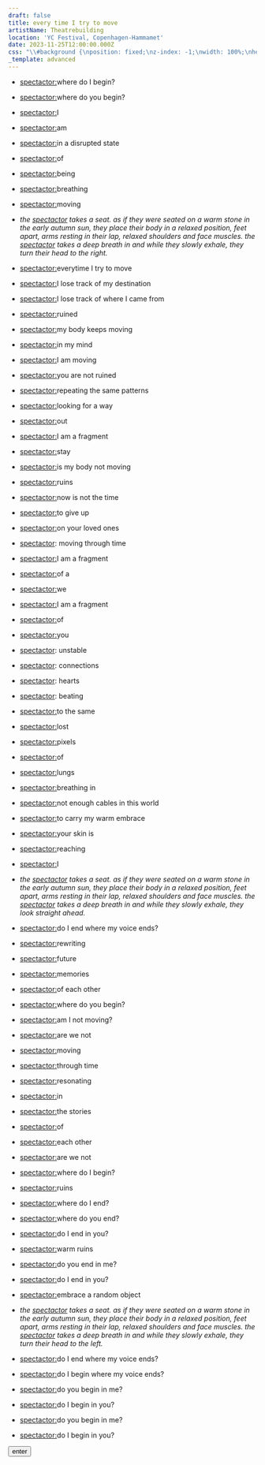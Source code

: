 ```yaml
---
draft: false
title: every time I try to move
artistName: Theatrebuilding
location: 'YC Festival, Copenhagen-Hammamet'
date: 2023-11-25T12:00:00.000Z
css: "\\#background {\nposition: fixed;\nz-index: -1;\nwidth: 100%;\nheight: 100%;\nbackground: white;\ntransition: all 1s ease;\n}\n\n\\#welcome-screen {\ndisplay: flex;\nposition: fixed;\nflex-direction: column;\nalign-items: center;\njustify-content: center;\nleft: 0;\ntop: 0;\nheight: 100vh;\nwidth: 100vw;\nbackground-color: white;\nz-index: 5;\n}\n\n\\#startVideo {\nmargin: 25px;\nwidth: 100px;\nheight: 100px;\n}\n\n\\#text-container {\nposition: fixed;\ntop: 0;\nleft: 0;\nwidth: 100vw;\nmargin-left: 20px;\n\n```\nz-index: 2;\n```\n\n}\n\n\\#container {\nposition: absolute;\nheight: 100vh;\noverflow-y: scroll;\npadding-right: 10vw;\n\n}\n\nul{\nlist-style-type: none;\npadding: 0px;\n}\n\nli {\nfont-size: 4vw;\ncolor: black;\ntext-decoration: none;\n}\n\n\\#canvas {\nposition: fixed;\nz-index: 3;\\\npointer-events: none;\nbottom: 0;\nleft: 0;\nwidth: 100vw;\nheight: 100vh;\ntransform: scaleX(-1);\ntransition: all 1s ease;\n}\n\n\\#vimeo-container {\nposition: fixed;\nz-index: 1;\\\npointer-events: none;\ntop: 0;\nleft: 0;\nheight: 100vh;\nwidth: auto;\ntransition: all 1s ease;\n}\n\ni {\nfont-style: italic;\n}\n\nhtml, body {\nmargin: 0;\npadding: 0;\nheight: 100%;\nwidth: 100%;\noverflow: hidden;\n}\n\n```\n\t  /* unvisited link */\n```\n\na:link {\ncolor: black;\ntext-decoration: none;\n}\n\n/\\* visited link \\*/\na:visited {\ncolor: black;\ntext-decoration: none;\n}\n\n/\\* mouse over link \\*/\na:hover {\ncolor: white;\ntext-decoration: none;\n}\n\n/\\* selected link \\*/\na:active {\ncolor: black;\ntext-decoration: none;\n\n}\n.welcomeText{\nposition:fixed; text-align: right; left: 30%; right:20px; top:50px; font-style: italic; line-height: 2.25;\n}\n"
_template: advanced
---
```


<script src="https://player.vimeo.com/api/player.js"></script>    

<div id="text-container">
    <div class="block" id="container">
        <ul data-current="0">
            <li><p><a href="https://en.wiktionary.org/wiki/spect-actor" target="_blank">spectactor:</a>where do I begin?</p></li>
            <li><p><a href="https://en.wiktionary.org/wiki/spect-actor" target="_blank">spectactor:</a>where do you begin?</p></li>
            <li><p><a href="https://en.wiktionary.org/wiki/spect-actor" target="_blank">spectactor:</a>I</p></li>
            <li><p><a href="https://en.wiktionary.org/wiki/spect-actor" target="_blank">spectactor:</a>am</p></li>
            <li><p><a href="https://en.wiktionary.org/wiki/spect-actor" target="_blank">spectactor:</a>in a disrupted state</p></li>
            <li><p><a href="https://en.wiktionary.org/wiki/spect-actor" target="_blank">spectactor:</a>of</p></li>
            <li><p><a href="https://en.wiktionary.org/wiki/spect-actor" target="_blank">spectactor:</a>being</p></li>
            <li><p><a href="https://en.wiktionary.org/wiki/spect-actor" target="_blank">spectactor:</a>breathing</p></li>
            <li><p><a href="https://en.wiktionary.org/wiki/spect-actor" target="_blank">spectactor:</a>moving</p></li>
            <li><p><i>the <a href="https://en.wiktionary.org/wiki/spect-actor" target="_blank">spectactor</a> takes a seat. as if they were seated on a warm stone in the early autumn sun, they place their body in a relaxed position, feet apart, arms resting in their lap, relaxed shoulders and face muscles. the <a href="https://en.wiktionary.org/wiki/spect-actor" target="_blank">spectactor</a> takes a deep breath in and while they slowly exhale, they turn their head to the right.</i></p></li>
            <li><p><a href="https://en.wiktionary.org/wiki/spect-actor" target="_blank">spectactor:</a>everytime I try to move</p></li>
            <li><p><a href="https://en.wiktionary.org/wiki/spect-actor" target="_blank">spectactor:</a>I lose track of my destination</p></li>
            <li><p><a href="https://en.wiktionary.org/wiki/spect-actor" target="_blank">spectactor:</a>I lose track of where I came from</p></li>
            <li><p><a href="https://en.wiktionary.org/wiki/spect-actor" target="_blank">spectactor:</a>ruined</p></li>
            <li><p><a href="https://en.wiktionary.org/wiki/spect-actor" target="_blank">spectactor:</a>my body keeps moving</p></li>
            <li><p><a href="https://en.wiktionary.org/wiki/spect-actor" target="_blank">spectactor:</a>in my mind</p></li>
            <li><p><a href="https://en.wiktionary.org/wiki/spect-actor" target="_blank">spectactor:</a>I am moving</p></li>
            <li><p><a href="https://en.wiktionary.org/wiki/spect-actor" target="_blank">spectactor:</a>you are not ruined</p></li>
	          <li><p><a href="https://en.wiktionary.org/wiki/spect-actor" target="_blank">spectactor:</a>repeating the same patterns</p></li>
	          <li><p><a href="https://en.wiktionary.org/wiki/spect-actor" target="_blank">spectactor:</a>looking for a way</p></li>
	          <li><p><a href="https://en.wiktionary.org/wiki/spect-actor" target="_blank">spectactor:</a>out</p></li>
            <li><p><a href="https://en.wiktionary.org/wiki/spect-actor" target="_blank">spectactor:</a>I am a fragment</p></li>
            <li><p><a href="https://en.wiktionary.org/wiki/spect-actor" target="_blank">spectactor:</a>stay</p></li>
            <li><p><a href="https://en.wiktionary.org/wiki/spect-actor" target="_blank">spectactor:</a>is my body not moving</p></li>
            <li><p><a href="https://en.wiktionary.org/wiki/spect-actor" target="_blank">spectactor:</a>ruins</p></li>
            <li><p><a href="https://en.wiktionary.org/wiki/spect-actor" target="_blank">spectactor:</a>now is not the time</p></li> 
    	      <li><p><a href="https://en.wiktionary.org/wiki/spect-actor" target="_blank">spectactor:</a>to give up</p></li> 
	          <li><p><a href="https://en.wiktionary.org/wiki/spect-actor" target="_blank">spectactor:</a>on your loved ones</p></li>
            <li><p class="highlighted"><a href="https://en.wiktionary.org/wiki/spect-actor" target="_blank">spectactor</a>: moving through time</p></li>
            <li><p><a href="https://en.wiktionary.org/wiki/spect-actor" target="_blank">spectactor:</a>I am a fragment</p></li>
            <li><p><a href="https://en.wiktionary.org/wiki/spect-actor" target="_blank">spectactor:</a>of a</p></li>
            <li><p><a href="https://en.wiktionary.org/wiki/spect-actor" target="_blank">spectactor:</a>we</p></li>
            <li><p><a href="https://en.wiktionary.org/wiki/spect-actor" target="_blank">spectactor:</a>I am a fragment </p></li>
            <li><p><a href="https://en.wiktionary.org/wiki/spect-actor" target="_blank">spectactor:</a>of</p></li>
            <li><p><a href="https://en.wiktionary.org/wiki/spect-actor" target="_blank">spectactor:</a>you</p></li>
            <li><p class="highlighted"><a href="https://en.wiktionary.org/wiki/spect-actor" target="_blank">spectactor</a>: unstable</p></li>
            <li><p class="highlighted"><a href="https://en.wiktionary.org/wiki/spect-actor" target="_blank">spectactor</a>: connections</p></li>
            <li><p class="highlighted"><a href="https://en.wiktionary.org/wiki/spect-actor" target="_blank">spectactor</a>: hearts</p></li> 
            <li><p class="highlighted"><a href="https://en.wiktionary.org/wiki/spect-actor" target="_blank">spectactor</a>: beating</p></li> 
            <li><p><a href="https://en.wiktionary.org/wiki/spect-actor" target="_blank">spectactor:</a>to the same</p></li>
            <li><p><a href="https://en.wiktionary.org/wiki/spect-actor" target="_blank">spectactor:</a>lost</p></li>
            <li><p><a href="https://en.wiktionary.org/wiki/spect-actor" target="_blank">spectactor:</a>pixels</p></li>
            <li><p><a href="https://en.wiktionary.org/wiki/spect-actor" target="_blank">spectactor:</a>of</p></li>
            <li><p><a href="https://en.wiktionary.org/wiki/spect-actor" target="_blank">spectactor:</a>lungs</p></li>
            <li><p><a href="https://en.wiktionary.org/wiki/spect-actor" target="_blank">spectactor:</a>breathing in</p></li>
            <li><p><a href="https://en.wiktionary.org/wiki/spect-actor" target="_blank">spectactor:</a>not enough cables in this world</p></li>
	          <li><p><a href="https://en.wiktionary.org/wiki/spect-actor" target="_blank">spectactor:</a>to carry my warm embrace</p></li>
            <li><p><a href="https://en.wiktionary.org/wiki/spect-actor" target="_blank">spectactor:</a>your skin is</p></li>
            <li><p><a href="https://en.wiktionary.org/wiki/spect-actor" target="_blank">spectactor:</a>reaching</p></li>
            <li><p><a href="https://en.wiktionary.org/wiki/spect-actor" target="_blank">spectactor:</a>I</p></li>
            <li><p><i>the <a href="https://en.wiktionary.org/wiki/spect-actor" target="_blank">spectactor</a> takes a seat. as if they were seated on a warm stone in the early autumn sun, they place their body in a relaxed position, feet apart, arms resting in their lap, relaxed shoulders and face muscles. the <a href="https://en.wiktionary.org/wiki/spect-actor" target="_blank">spectactor</a> takes a deep breath in and while they slowly exhale, they look straight ahead.</i></p></li>
            <li><p><a href="https://en.wiktionary.org/wiki/spect-actor" target="_blank">spectactor:</a>do I end where my voice ends?</p></li>
            <li><p><a href="https://en.wiktionary.org/wiki/spect-actor" target="_blank">spectactor:</a>rewriting</p></li>
	          <li><p><a href="https://en.wiktionary.org/wiki/spect-actor" target="_blank">spectactor:</a>future</p></li>
	          <li><p><a href="https://en.wiktionary.org/wiki/spect-actor" target="_blank">spectactor:</a>memories</p></li>
	          <li><p><a href="https://en.wiktionary.org/wiki/spect-actor" target="_blank">spectactor:</a>of each other</p></li>
            <li><p><a href="https://en.wiktionary.org/wiki/spect-actor" target="_blank">spectactor:</a>where do you begin?</p></li>
            <li><p><a href="https://en.wiktionary.org/wiki/spect-actor" target="_blank">spectactor:</a>am I not moving?</p></li>
            <li><p><a href="https://en.wiktionary.org/wiki/spect-actor" target="_blank">spectactor:</a>are we not</p></li> 
            <li><p><a href="https://en.wiktionary.org/wiki/spect-actor" target="_blank">spectactor:</a>moving</p></li>
            <li><p><a href="https://en.wiktionary.org/wiki/spect-actor" target="_blank">spectactor:</a>through time</p></li>
            <li><p><a href="https://en.wiktionary.org/wiki/spect-actor" target="_blank">spectactor:</a>resonating</p></li> 
            <li><p><a href="https://en.wiktionary.org/wiki/spect-actor" target="_blank">spectactor:</a>in</p></li>
            <li><p><a href="https://en.wiktionary.org/wiki/spect-actor" target="_blank">spectactor:</a>the stories</p></li>
            <li><p><a href="https://en.wiktionary.org/wiki/spect-actor" target="_blank">spectactor:</a>of</p></li>
            <li><p><a href="https://en.wiktionary.org/wiki/spect-actor" target="_blank">spectactor:</a>each other</p></li>
            <li><p><a href="https://en.wiktionary.org/wiki/spect-actor" target="_blank">spectactor:</a>are we not</p></li>
            <li><p><a href="https://en.wiktionary.org/wiki/spect-actor" target="_blank">spectactor:</a>where do I begin?</p></li>
            <li><p><a href="https://en.wiktionary.org/wiki/spect-actor" target="_blank">spectactor:</a>ruins</p></li>
            <li><p><a href="https://en.wiktionary.org/wiki/spect-actor" target="_blank">spectactor:</a>where do I end?</p></li>
            <li><p><a href="https://en.wiktionary.org/wiki/spect-actor" target="_blank">spectactor:</a>where do you end?</p></li>
            <li><p><a href="https://en.wiktionary.org/wiki/spect-actor" target="_blank">spectactor:</a>do I end in you?</p></li>
            <li><p><a href="https://en.wiktionary.org/wiki/spect-actor" target="_blank">spectactor:</a>warm ruins</p></li>
            <li><p><a href="https://en.wiktionary.org/wiki/spect-actor" target="_blank">spectactor:</a>do you end in me?</p></li>
            <li><p><a href="https://en.wiktionary.org/wiki/spect-actor" target="_blank">spectactor:</a>do I end in you?</p></li>
            <li><p><a href="https://en.wiktionary.org/wiki/spect-actor" target="_blank">spectactor:</a>embrace a random object</p></li>
            <li><p><i>the <a href="https://en.wiktionary.org/wiki/spect-actor" target="_blank">spectactor</a> takes a seat. as if they were seated on a warm stone in the early autumn sun, they place their body in a relaxed position, feet apart, arms resting in their lap, relaxed shoulders and face muscles. the <a href="https://en.wiktionary.org/wiki/spect-actor" target="_blank">spectactor</a> takes a deep breath in and while they slowly exhale, they turn their head to the left.</i></p></li>
            <li><p><a href="https://en.wiktionary.org/wiki/spect-actor" target="_blank">spectactor:</a>do I end where my voice ends?</p></li>
            <li><p><a href="https://en.wiktionary.org/wiki/spect-actor" target="_blank">spectactor:</a>do I begin where my voice ends?</p></li>
            <li><p><a href="https://en.wiktionary.org/wiki/spect-actor" target="_blank">spectactor:</a>do you begin in me?</p></li>
            <li><p><a href="https://en.wiktionary.org/wiki/spect-actor" target="_blank">spectactor:</a>do I begin in you?</p></li>
            <li><p><a href="https://en.wiktionary.org/wiki/spect-actor" target="_blank">spectactor:</a>do you begin in me?</p></li>
            <li><p><a href="https://en.wiktionary.org/wiki/spect-actor" target="_blank">spectactor:</a>do I begin in you?</p></li>
        </ul>
    </div>
</div>

<div id="background"></div>
<div id="vimeo-container"></div>
<div id="vimeo-container-two"></div>
<canvas id="canvas" style="display: none;"></canvas>

<div id="welcome-screen">
  <p class="vericaltext"></p>
  <div id="myRadioStream"><script src="//myradiostream.com/embed/theatrebuilding"></script></div>
  <div><p id="welcomeText"></p></div>
  <div><button id="enterPerformance">enter</button></div>
</div>

<script>
const SELECTORS = {
    HTML: 'html',
    CANVAS: '#canvas',
    WELCOME_SCREEN: '#welcome-screen',
    VIMEO_CONTAINER: '#vimeo-container',
    VIMEO_CONTAINER_TWO: '#vimeo-container-two',
    FULLSCREEN_BTN: '#fullscreenBtn',
    ENTER_PERFORMANCE: '#enterPerformance',
    CONTAINER: '#container',
    BACKGROUND: '#background',
    SCRIPT: '#text-container',
    MYRADIOSTREAM: '#myRadioStream',
    WELCOME_TEXT: '#welcomeText',
};

const VIMEO_ID = '878938745';
const UPDATE_INTERVAL = 2000; // 2 seconds
const INITIAL_RANDOM_NUMBER = 50;
const timeBetweenHighlighted = 30000;
const VIMEO_OPTIONS = {
    id: VIMEO_ID,
    width: window.innerWidth,
    loop: true,
    controls: false,
    autoplay: true,
    muted: true
};

let domSize = { height: window.innerHeight, width: window.innerWidth };
let state = {
    visibleTime: 0,
    randomNumber: INITIAL_RANDOM_NUMBER,
    vimeoVisible: false,
    canvasVisible: true,
    lastTimeUpdate: Date.now(),
    isBuffering: false
};

const elements = {
    html: document.querySelector(SELECTORS.HTML),
    canvas: document.getElementById(SELECTORS.CANVAS.slice(1)),
    myRadioStream: document.getElementById(SELECTORS.MYRADIOSTREAM.slice(1)),
    welcomeScreen: document.getElementById(SELECTORS.WELCOME_SCREEN.slice(1)),
    welcomeText: document.getElementById(SELECTORS.WELCOME_TEXT.slice(1)),
    vimeoContainer: document.querySelector(SELECTORS.VIMEO_CONTAINER),
    vimeoContainerTwo: document.querySelector(SELECTORS.VIMEO_CONTAINER_TWO),
    background: document.querySelector(SELECTORS.BACKGROUND),
    script: document.querySelector(SELECTORS.SCRIPT),
    video: document.createElement('video'),
    vimeoPlayer: null // Initialized later
    vimeoPlayerTwo: null // Initialized later
};

// Initialize styles
elements.vimeoContainer.style.display = 'none';
elements.canvas.style.display = 'block';
elements.video.autoplay = true;
elements.video.muted = true;
elements.vimeoPlayer = new Vimeo.Player(elements.vimeoContainer, VIMEO_OPTIONS);
elements.vimeoPlayerTwo = new Vimeo.Player(elements.vimeoContainerTwo, VIMEO_OPTIONS);

function isMobileDevice() {
  const isMatchMediaMobile = window.matchMedia("(max-width: 768px)").matches;
  const isUserAgentMobile = /Mobi|Android/i.test(navigator.userAgent);
  
  return isMatchMediaMobile || isUserAgentMobile;
}


// Event Listeners
document.getElementById(SELECTORS.ENTER_PERFORMANCE.slice(1)).addEventListener('click', setupCamera);
document.getElementById(SELECTORS.CONTAINER.slice(1)).addEventListener('scroll', infinityScroll);

// Function declarations
function changeWelcomeText() {
elements.welcomeText.innerHTML = 'an undefined number of <a href="https://en.wiktionary.org/wiki/spect-actor" target="_blank">spectactors</a> in the black box at <a href="https://hautscene.dk/" target="_blank"> YC festival</a>. their phones light up their faces. they enter and leave whenever they want. they improvise their ways in the space together. from a black box in Tunis, a dancer is moving his digital body. microphones are recording the sound of their voices.'
}

function hideRadioLiveStream() {
  document.addEventListener( "DOMContentLoaded", function() {
    // const liveStreamScript = document.createElement('script');
    // const source = liveStreamScript.src = '//myradiostream.com/embed/theatrebuilding';
    // elements.welcomeScreen.appendChild(liveStreamScript);
    // console.log('COMEEEEE OOOOOONNNNNN');
    elements.myRadioStream.style.display = 'none';
  });
}

function setupVimeoPlayer() {
    elements.vimeoPlayer.on('play', () => elements.vimeoContainer.style.display = 'block');
    elements.vimeoPlayer.on('timeupdate', handleTimeUpdate);
}

function setupVimeoPlayerTwo() {
    elements.vimeoPlayer.on('play', () => elements.vimeoContainer.style.display = 'block');
    elements.vimeoPlayer.on('timeupdate', handleTimeUpdate);
}

function handleTimeUpdate() {
    const now = Date.now();
    const timeDiff = now - state.lastTimeUpdate;

    if (timeDiff > UPDATE_INTERVAL) {
        state.isBuffering = !state.isBuffering;
        elements.vimeoContainer.style.display = state.isBuffering ? 'none' : 'block';
    }

    state.lastTimeUpdate = now;
}

async function setupCamera() {
  elements.welcomeScreen.style.display = "none";
  try {
    const stream = await navigator.mediaDevices.getUserMedia({
      video: { facingMode: 'user' },
    });
    elements.video.srcObject = stream;
    elements.video.muted = true; // Mute the video
    elements.video.playsInline = true; // Allows inline playback
    elements.video.addEventListener('loadedmetadata', () => {
    elements.video.play(); // Play video after metadata has loaded
    });

    const ctx = canvas.getContext('2d', { willReadFrequently: true });
    console.log('ctx: ' + ctx);
    const draw = () => {
//    console.log("Draw function called");
      ctx.drawImage(elements.video, 0, 0, canvas.width, canvas.height);
      const imageData = ctx.getImageData(0, 0, canvas.width, canvas.height);
      const data = imageData.data;
      const threshold = 40;
      const feather = 50;

      for (let i = 0; i < data.length; i += 4) {
        const brightness = (data[i] + data[i + 1] + data[i + 2]) / 3;

        if (brightness < threshold) {
          data[i + 3] = 0;
        } else if (brightness < threshold + feather) {
          data[i + 3] = 255 * ((brightness - threshold) / feather);
        }
      }

      ctx.putImageData(imageData, 0, 0);
      requestAnimationFrame(draw);
    };

    draw();
    hideWelcome();
  } catch (err) {
    console.error("An error occurred: ", err);
  }
}

function infinityScroll(event) {
  document.addEventListener( "DOMContentLoaded", function() {
    console.log('DOM Content loaded. Yayyyyy')
    var div = document.getElementById( "container" );
    div.addEventListener( "scroll", function() {
        console.log('You are scrolling!')
        var max_scroll = this.scrollHeight - this.clientHeight;
        var current_scroll = this.scrollTop;
        var bottom = 100;
            if ( current_scroll + bottom >= max_scroll ) {
                var ul = document.getElementsByTagName( "ul" )[ 0 ];
                var current = parseInt( ul.dataset.current, 10 );
                var li = document.getElementsByTagName( "li" )[ current ];
                var new_li = li.cloneNode( true );
                ul.appendChild( new_li );
                ul.dataset.current = current + 1; 
            }
        });
    });	
}

const turnOffLights = (minuteToRun) => {
  setInterval(() => {
    const date = new Date();
    if (date.getMinutes() === minuteToRun && date.getSeconds() === 0) {
      console.log(`Triggered at ${date}`);


    elements.background.style.transition = 'all 1s ease';
    elements.background.style.filter = 'brightness(100%)';
    elements.background.style.filter = 'brightness(0%)';
    elements.background.style.zIndex = '999';
    console.log('background darkened');
    turnOnLights(5000);


    }
  }, 1000);
};

const turnOnLights = (blackDelay) => {
  setInterval(() => {
      const highlightedElements = document.querySelectorAll('.highlighted');
    //  console.log(highlightedElements);
      highlightedElements.forEach((element, index) => {
        // Delay for each element of 1 minute
        setTimeout(() => {
          // Set the transition for color change
          element.style.transition = 'color 2s ease';
          //Move script in front of BG
         elements.script.style.zIndex = '1000';
        // element.style.filter = 'brightness(100%)';
         // console.log("MADE HIGHLIGHTED WORD BRIGHT");
         
          element.scrollIntoView({ behavior: 'smooth', block: 'center' });
          console.log("SCROLLED TO WORD");
          
          // Initially set color to black
          element.style.color = '#000000';
          console.log("changed to BLACK");

          // Change color to white after a brief moment
          setTimeout(() => {
            element.style.color = '#FFFFFF';
            console.log("changed to WHITE");
          }, 10); // A brief delay to ensure the transition takes effect
        }, timeBetweenHighlighted * index); // 1 minute apart for each element
              // After all elements have changed, set zIndex
      const totalDuration = timeBetweenHighlighted * highlightedElements.length + 2000; // Total time + 2 seconds for the last transition
      setTimeout(() => {
        if (elements.background) {
          elements.background.style.zIndex = '-1';
          elements.background.style.filter = 'brightness(100%)';
          highlightedElements.forEach((element, index) => {
            element.style.color = '#000000';
          });
        }
      }, totalDuration);
      });
  }, blackDelay);
};

const showVimeo = (x) => {
  setInterval(() => {
    const random100 = Math.random() * 100;
   // console.log(random100);
    if (state.randomNumber > random100 && !state.vimeoVisible) {
      
      setupVimeoPlayer();
      elements.vimeoPlayer.loadVideo(VIMEO_ID).then(() => {
        hideControls();
        elements.vimeoPlayer.setVolume(0); // Assuming you still want it muted
        elements.vimeoPlayer.play();
        elements.vimeoContainer.style.display = 'block';
        state.vimeoVisible = true;
        chancePercentage();
      //  console.log(state.randomNumber);
      }).catch(error => {
        console.error("Error loading Vimeo video:", error);
      });
    } else {
   //   console.log(`showVimeo function did not run. Random number ${random100.toFixed(2)} is greater than ${state.randomNumber} or it was already playing`);
    }
  }, x * 1000);
};

const showFace = (x) => {
  setInterval(() => {
    const random100 = Math.random() * 100;
    chancePercentage();
    if (state.randomNumber > random100 && state.canvasVisible == false) {
        elements.canvas.style.display = 'block';
        console.log("Canvas Initialized");
        console.log('stream: ' + elements.video.srcObject);
        state.canvasVisible = true
    } else {
    //  console.log(`showFace function did not run. Random number ${random100.toFixed(2)} is greater than ${state.randomNumber} OR it was already visible`);
    }
  }, x * 1000);
};

const hideVideos = (x) => {
  setInterval(() => {
    if (state.vimeoVisible || state.canvasVisible) {
      state.visibleTime += x;
      let logProb;
        if (state.visibleTime <= 60) {
            // Slowly rising probability in the first minute
            logProb = 0.05 * state.visibleTime;
        } else if (state.visibleTime <= 240) {
            // Faster rise in probability from 5% to 100% between 1 and 4 minutes
            logProb = 5 + 30 * ((state.visibleTime - 60) / (240 - 60));
        } else {
            // 100% probability after 4 minutes
            logProb = 100;
        }

      const chanceOfOff = Math.random() * 100;
   //   console.log('visible time ' + state.visibleTime);

      if (logProb > chanceOfOff) {
        elements.canvas.style.display = 'none';
        elements.vimeoPlayer.unload().then(() => {
          elements.vimeoContainer.style.display = 'none';
          state.vimeoVisible = false;
          state.canvasVisible = false;
          state.visibleTime = 0;
    //      console.log(`hid the videos`);
        }).catch(error => {
          console.error("Error unloading Vimeo video:", error);
        });
      } else {
    //    console.log(`Video(s) running but didn't hide`);
      }
    } else {
   //   console.log(`No videos are running`);
      state.visibleTime = 0;
    }
  }, x * 1000);
};

function hideControls() {
    elements.vimeoPlayer.getPaused().then(function(paused) {
        if (!paused) {
            elements.vimeoPlayer.unload().then(function() {
                elements.vimeoPlayer.loadVideo(vimeoID).then(function(id) {
                    elements.vimeoPlayer.setVolume(0);
                    elements.vimeoPlayer.setControls(false);
                    elements.vimeoPlayer.play();
                });
            });
        }
    });
}

const chancePercentage = () => {
  state.randomNumber = Math.floor(Math.random() * 51) + 50;
};

function hideWelcome() {
  elements.welcomeScreen.style.display = 'none';
  elements.canvas.style.display = 'none';
  elements.vimeoContainer.style.display = 'none';
  state.vimeoVisible = false;
  state.canvasVisible = false;
  state.visibleTime = 0;
  
}



if (isMobileDevice()) {
// Initialize MOBILE
infinityScroll();
showVimeo(5);
showFace(5);
hideVideos(5);
turnOffLights(45);
hideRadioLiveStream();


} else {
  // Initialize DESKTOP
infinityScroll();
showVimeo(5);
hideVideos(5);
turnOffLights(45);
changeWelcomeText();


 }




</script>
